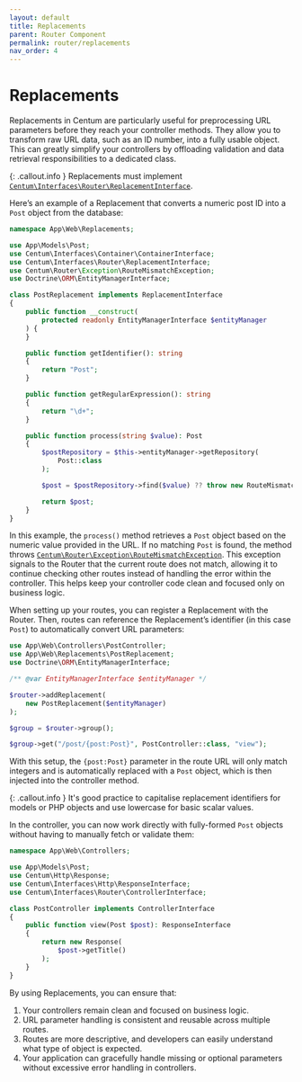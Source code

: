 ```yaml
---
layout: default
title: Replacements
parent: Router Component
permalink: router/replacements
nav_order: 4
---
```




# Replacements

Replacements in Centum are particularly useful for preprocessing URL parameters before they reach your controller methods.
They allow you to transform raw URL data, such as an ID number, into a fully usable object.
This can greatly simplify your controllers by offloading validation and data retrieval responsibilities to a dedicated class.

{: .callout.info }
Replacements must implement [`Centum\Interfaces\Router\ReplacementInterface`](https://github.com/SidRoberts/centum/blob/main/src/Interfaces/Router/ReplacementInterface.php).

Here’s an example of a Replacement that converts a numeric post ID into a `Post` object from the database:

```php
namespace App\Web\Replacements;

use App\Models\Post;
use Centum\Interfaces\Container\ContainerInterface;
use Centum\Interfaces\Router\ReplacementInterface;
use Centum\Router\Exception\RouteMismatchException;
use Doctrine\ORM\EntityManagerInterface;

class PostReplacement implements ReplacementInterface
{
    public function __construct(
        protected readonly EntityManagerInterface $entityManager
    ) {
    }

    public function getIdentifier(): string
    {
        return "Post";
    }

    public function getRegularExpression(): string
    {
        return "\d+";
    }

    public function process(string $value): Post
    {
        $postRepository = $this->entityManager->getRepository(
            Post::class
        );

        $post = $postRepository->find($value) ?? throw new RouteMismatchException();

        return $post;
    }
}
```

In this example, the `process()` method retrieves a `Post` object based on the numeric value provided in the URL.
If no matching `Post` is found, the method throws [`Centum\Router\Exception\RouteMismatchException`](https://github.com/SidRoberts/centum/blob/main/src/Router/Exception/RouteMismatchException.php).
This exception signals to the Router that the current route does not match, allowing it to continue checking other routes instead of handling the error within the controller.
This helps keep your controller code clean and focused only on business logic.

When setting up your routes, you can register a Replacement with the Router.
Then, routes can reference the Replacement’s identifier (in this case `Post`) to automatically convert URL parameters:

```php
use App\Web\Controllers\PostController;
use App\Web\Replacements\PostReplacement;
use Doctrine\ORM\EntityManagerInterface;

/** @var EntityManagerInterface $entityManager */

$router->addReplacement(
    new PostReplacement($entityManager)
);

$group = $router->group();

$group->get("/post/{post:Post}", PostController::class, "view");
```

With this setup, the `{post:Post}` parameter in the route URL will only match integers and is automatically replaced with a `Post` object, which is then injected into the controller method.

{: .callout.info }
It's good practice to capitalise replacement identifiers for models or PHP objects and use lowercase for basic scalar values.

In the controller, you can now work directly with fully-formed `Post` objects without having to manually fetch or validate them:

```php
namespace App\Web\Controllers;

use App\Models\Post;
use Centum\Http\Response;
use Centum\Interfaces\Http\ResponseInterface;
use Centum\Interfaces\Router\ControllerInterface;

class PostController implements ControllerInterface
{
    public function view(Post $post): ResponseInterface
    {
        return new Response(
            $post->getTitle()
        );
    }
}
```

By using Replacements, you can ensure that:

1. Your controllers remain clean and focused on business logic.
2. URL parameter handling is consistent and reusable across multiple routes.
3. Routes are more descriptive, and developers can easily understand what type of object is expected.
4. Your application can gracefully handle missing or optional parameters without excessive error handling in controllers.
